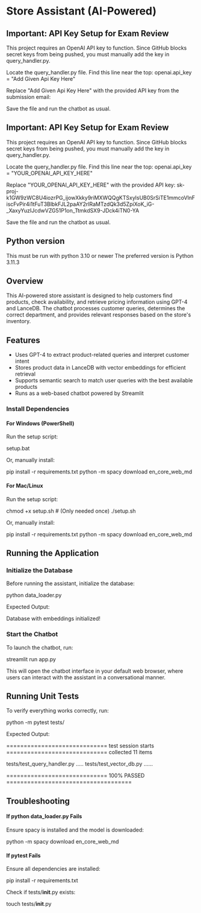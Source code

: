 # Store Assistant (AI-Powered)

## Important: API Key Setup for Exam Review

This project requires an OpenAI API key to function. Since GitHub blocks secret keys from being pushed, you must manually add the key in query_handler.py.

Locate the query_handler.py file.
Find this line near the top:
openai.api_key = "Add Given Api Key Here"

Replace "Add Given Api Key Here" with the provided API key from the submission email:

Save the file and run the chatbot as usual.

## Important: API Key Setup for Exam Review

This project requires an OpenAI API key to function. Since GitHub blocks secret keys from being pushed, you must manually add the key in query_handler.py.

Locate the query_handler.py file.
Find this line near the top:
openai.api_key = "YOUR_OPENAI_API_KEY_HERE"

Replace "YOUR_OPENAI_API_KEY_HERE" with the provided API key:
sk-proj-k1GW9zWC8U4iozrPG_ijowXkky9riMXWQQgKTSxylsUB0SrSiTE1mmcoVlnFiscFvPir4i1tFuT3BlbkFJL2paAY2rlRaMTzdQk3d5ZpiXoK_iG-\_XaxyYuzIJcdwVZG51P1on_TtmkdSX9-JDck4iTN0-YA

Save the file and run the chatbot as usual.

## Python version

This must be run with python 3.10 or newer
The preferred version is Python 3.11.3

## Overview

This AI-powered store assistant is designed to help customers find products, check availability, and retrieve pricing information using GPT-4 and LanceDB. The chatbot processes customer queries, determines the correct department, and provides relevant responses based on the store's inventory.

## Features

-   Uses GPT-4 to extract product-related queries and interpret customer intent
-   Stores product data in LanceDB with vector embeddings for efficient retrieval
-   Supports semantic search to match user queries with the best available products
-   Runs as a web-based chatbot powered by Streamlit

### Install Dependencies

#### For Windows (PowerShell)

Run the setup script:

setup.bat

Or, manually install:

pip install -r requirements.txt
python -m spacy download en_core_web_md

#### For Mac/Linux

Run the setup script:

chmod +x setup.sh # (Only needed once)
./setup.sh

Or, manually install:

pip install -r requirements.txt
python -m spacy download en_core_web_md

## Running the Application

### Initialize the Database

Before running the assistant, initialize the database:

python data_loader.py

Expected Output:

Database with embeddings initialized!

### Start the Chatbot

To launch the chatbot, run:

streamlit run app.py

This will open the chatbot interface in your default web browser, where users can interact with the assistant in a conversational manner.

## Running Unit Tests

To verify everything works correctly, run:

python -m pytest tests/

Expected Output:

============================= test session starts =============================
collected 11 items

tests/test_query_handler.py .....
tests/test_vector_db.py ......

============================= 100% PASSED ====================================

## Troubleshooting

#### If python data_loader.py Fails

Ensure spacy is installed and the model is downloaded:

python -m spacy download en_core_web_md

#### If pytest Fails

Ensure all dependencies are installed:

pip install -r requirements.txt

Check if tests/**init**.py exists:

touch tests/**init**.py
